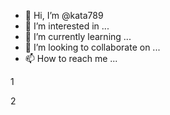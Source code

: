 - 👋 Hi, I’m @kata789
- 👀 I’m interested in ...
- 🌱 I’m currently learning ...
- 💞️ I’m looking to collaborate on ...
- 📫 How to reach me ...

<!---
kata789/kata789 is a ✨ special ✨ repository because its `README.md` (this file) appears on your GitHub profile.
You can click the Preview link to take a look at your changes.
--->1
2

